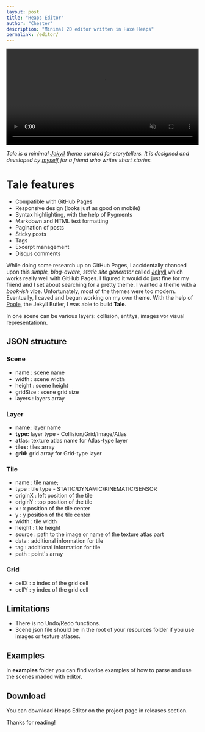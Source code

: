 ```yaml
---
layout: post
title: "Heaps Editor"
author: "Chester"
description: "Minimal 2D editor written in Haxe Heaps"
permalink: /editor/
---
```


<center><video width="100%" autoplay muted loop><source src="/assets/video/hl_Wka8AoPWqC.mp4" type="video/mp4"></video></center>
<p></p>

_Tale is a minimal [Jekyll](https://jekyllrb.com/) theme curated for storytellers. It is designed and developed by [myself](https://github.com/chesterhow/) for a friend who writes short stories._

# Tale features
- Compatible with GitHub Pages
- Responsive design (looks just as good on mobile)
- Syntax highlighting, with the help of Pygments
- Markdown and HTML text formatting
- Pagination of posts
- Sticky posts
- Tags
- Excerpt management
- Disqus comments

While doing some research up on GitHub Pages, I accidentally chanced upon this _simple, blog-aware, static site generator_ called [Jekyll](https://jekyllrb.com/) which works really well with GitHub Pages. I figured it would do just fine for my friend and I set about searching for a pretty theme. I wanted a theme with a _book-ish_ vibe. Unfortunately, most of the themes were too modern. Eventually, I caved and begun working on my own theme. With the help of [Poole](https://github.com/poole/poole), the Jekyll Butler, I was able to build **Tale**.


In one scene can be various layers: collision, entitys, images vor visual representationn.

## JSON structure
### Scene
- name : scene name
- width : scene width
- height : scene height
- gridSize : scene grid size
- layers : layers array

### Layer
- **name:** layer name
- **type:** layer type - Collision/Grid/Image/Atlas
- **atlas:** texture atlas name for Atlas-type layer
- **tiles:** tiles array
- **grid:** grid array for Grid-type layer

### Tile
- name : tile name;
- type : tile type - STATIC/DYNAMIC/KINEMATIC/SENSOR
- originX : left position of the tile
- originY : top position of the tile
- x : x position of the tile center
- y : y position of the tile center
- width : tile width
- height : tile height
- source : path to the image or name of the texture atlas part
- data : additional information for tile
- tag : additional information for tile
- path : point's array

### Grid
- cellX : x index of the grid cell
- cellY : y index of the grid cell

## Limitations
- There is no Undo/Redo functions.
- Scene json file should be in the root of your resources folder if you use images or texture atlases.

## Examples
In **examples** folder you can find varios examples of how to parse and use the scenes maded with editor.

## Download
You can download Heaps Editor on the project page in releases section.

Thanks for reading!
